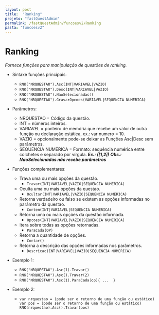 ```yaml
---
layout: post
title:  "Ranking"
projeto: "fastQuestAdmin"
permalink: /fastQuestAdmin/funcoesv2/Ranking
pasta: "funcoesv2"
---
```

# Ranking
*Fornece funções para manipulação de questões de ranking.*

- Sintaxe funções principais: 
  - `RNK("NRQUESTAO").Asc(INT|VARIAVEL|VAZIO)`
  - `RNK("NRQUESTAO").Desc(INT|VARIAVEL|VAZIO)`
  - `RNK("NRQUESTAO").NaoSelecionadas()`
  - `RNK("NRQUESTAO").GravarOpcoes(VARIAVEL|SEQUENCIA NUMERICA)`

- Parâmetros:
  - NRQUESTAO = Código da questão.
  - INT = números inteiros.
  - VARIAVEL = ponteiro de memória que recebe um valor de outra função ou declaração estática, ex.: var numero = 10.
  - VAZIO = opcionalmente pode-se deixar as Funções Asc|Desc sem parâmetros.
  - SEQUENCIA NUMERICA = Formato: sequência numérica entre colchetes e separado por vírgula. ***Ex.: ([1,2])***
  ***Obs.: NaoSelecionadas não recebe parâmetros***

- Funções complementares:
  - Trava uma ou mais opções da questão.
    - `Travar(INT|VARIAVEL|VAZIO|SEQUENCIA NUMERICA)`
  - Oculta uma ou mais opções da questao.
    - `Ocultar(INT|VARIAVEL|VAZIO|SEQUENCIA NUMERICA)`
  - Retorna verdadeiro ou falso se existem as opções informadas no parâmetro da questao.
    - `Contem(INT|VARIAVEL|SEQUENCIA NUMERICA)`
  - Retorna uma ou mais opções da questão informada.
    - `Opcoes(INT|VARIAVEL|VAZIO|SEQUENCIA NUMERICA)`
  - Itera sobre todas as opções retornadas.
    - `ParaCada(OP)`
  - Retorna a quantidade de opções.
    - `Contar()`
  - Retorna a descrição das opções informadas nos parâmetros.
    - `Descricao(INT|VARIAVEL|VAZIO|SEQUENCIA NUMERICA)`

- Exemplo 1: 
  - `RNK("NRQUESTAO").Asc(1).Travar()`
  - `RNK("NRQUESTAO").Asc().Travar(2)` 
  - `RNK("NRQUESTAO").Asc(1).ParaCada(op){ ...  }`

- Exemplo 2: 
  - <pre>
    <code>var nrquestao = (pode ser o retorno de uma função ou estático)
    var pos = (pode ser o retorno de uma função ou estático)
    RNK(nrquestao).Asc().Travar(pos)</code>
    <pre>
